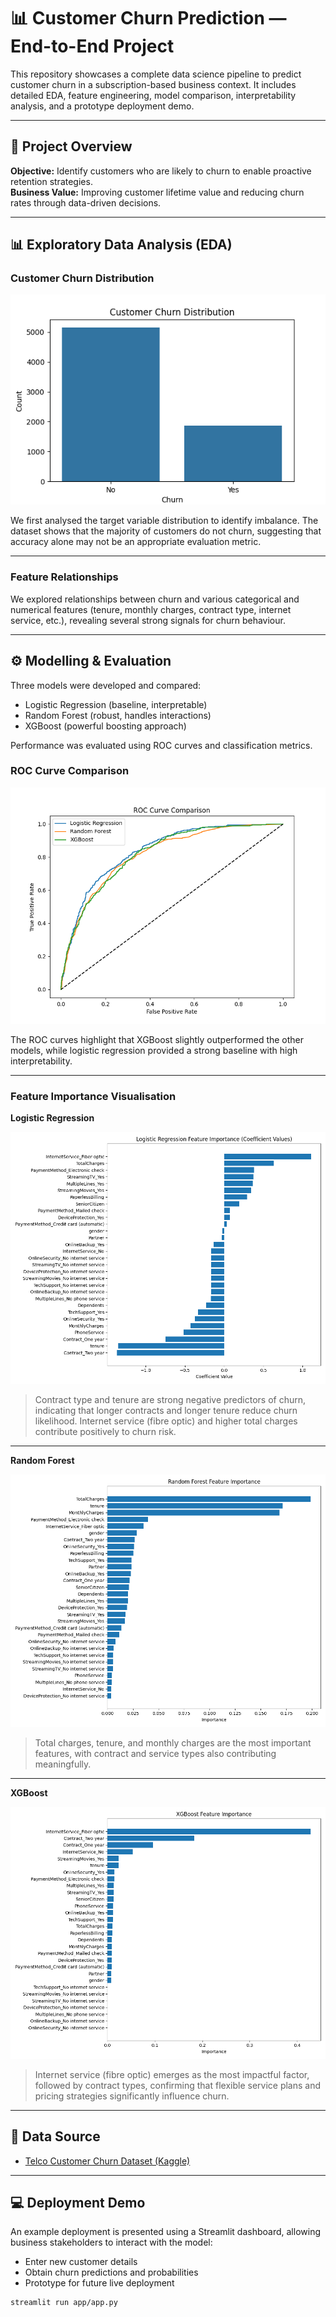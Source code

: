 # 📊 Customer Churn Prediction — End-to-End Project

This repository showcases a complete data science pipeline to predict customer churn in a subscription-based business context. It includes detailed EDA, feature engineering, model comparison, interpretability analysis, and a prototype deployment demo.

---

## 🚀 Project Overview

**Objective:** Identify customers who are likely to churn to enable proactive retention strategies.  
**Business Value:** Improving customer lifetime value and reducing churn rates through data-driven decisions.

---


## 📊 Exploratory Data Analysis (EDA)

### Customer Churn Distribution

![Churn Distribution](images/churn_distribution.png)

We first analysed the target variable distribution to identify imbalance. The dataset shows that the majority of customers do not churn, suggesting that accuracy alone may not be an appropriate evaluation metric.

---

### Feature Relationships

We explored relationships between churn and various categorical and numerical features (tenure, monthly charges, contract type, internet service, etc.), revealing several strong signals for churn behaviour.

---

## ⚙️ Modelling & Evaluation

Three models were developed and compared:

- Logistic Regression (baseline, interpretable)
- Random Forest (robust, handles interactions)
- XGBoost (powerful boosting approach)

Performance was evaluated using ROC curves and classification metrics.

### ROC Curve Comparison

![ROC Curves](images/roc_curves.png)

The ROC curves highlight that XGBoost slightly outperformed the other models, while logistic regression provided a strong baseline with high interpretability.

---

### Feature Importance Visualisation

**Logistic Regression**

![LR Feature Importance](images/lr_feature_importance.png)

> Contract type and tenure are strong negative predictors of churn, indicating that longer contracts and longer tenure reduce churn likelihood. Internet service (fibre optic) and higher total charges contribute positively to churn risk.

---

**Random Forest**

![RF Feature Importance](images/rf_feature_importance.png)

> Total charges, tenure, and monthly charges are the most important features, with contract and service types also contributing meaningfully.

---

**XGBoost**

![XGB Feature Importance](images/xgb_feature_importance.png)

> Internet service (fibre optic) emerges as the most impactful factor, followed by contract types, confirming that flexible service plans and pricing strategies significantly influence churn.

---

## 📎 Data Source

- [Telco Customer Churn Dataset (Kaggle)](https://www.kaggle.com/datasets/blastchar/telco-customer-churn)

---

## 💻 Deployment Demo

An example deployment is presented using a Streamlit dashboard, allowing business stakeholders to interact with the model:

- Enter new customer details
- Obtain churn predictions and probabilities
- Prototype for future live deployment

```bash
streamlit run app/app.py


